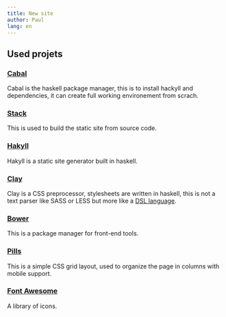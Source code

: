 ```yaml
---
title: New site
author: Paul
lang: en
---
```



## Used projets


### [Cabal](https://www.haskell.org/cabal/)
Cabal is the haskell package manager, this is to install hackyll and dependencies, it can create full working environement from scrach.

### [Stack](https://www.haskellstack.org/)
This is used to build the static site from source code.

### [Hakyll](https://jaspervdj.be/hakyll/)
Hakyll is a static site generator built in haskell.

### [Clay](http://fvisser.nl/clay/)
Clay is a CSS preprocessor, stylesheets are written in haskell, this is not a text parser like SASS or LESS but more like a [DSL language](https://en.wikipedia.org/wiki/Domain-specific_language).

### [Bower](https://bower.io/)
This is a package manager for front-end tools.

### [Pills](http://arkpod.in/pills/)
This is a simple CSS grid layout, used to organize the page in columns with mobile support.

### [Font Awesome](http://fontawesome.io/)
A library of icons.
